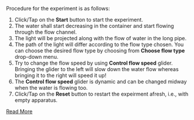 Procedure for the experiment is as follows:

1. Click/Tap on the **Start** button to start the experiment.
2. The water shall start decreasing in the container and start flowing through the flow channel.
3. The light will be projected along with the flow of water in the long pipe.
4. The path of the light will differ according to the flow type chosen. You can choose the desired flow type by choosing from **Choose flow type** drop-down menu.
5. Try to change the flow speed by using **Control flow speed** glider. Bringing the glider to the left will slow down the water flow whereas bringing it to the right will speed it up!
6. The **Control flow speed** glider is dynamic and can be changed midway when the water is flowing too. 
7. Click/Tap on the **Reset** button to restart the expeirment afresh, i.e., with empty apparatus.


[Read More](docs/7.Reynolds_experiment.pdf)
